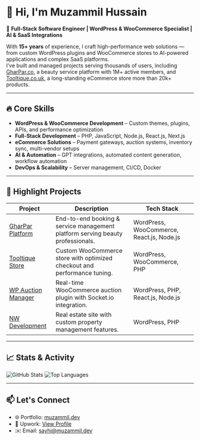 # 👋 Hi, I'm Muzammil Hussain

🚀 **Full-Stack Software Engineer | WordPress & WooCommerce Specialist | AI & SaaS Integrations**

With **15+ years** of experience, I craft high-performance web solutions — from custom WordPress plugins and WooCommerce stores to AI-powered applications and complex SaaS platforms.  
I’ve built and managed projects serving thousands of users, including [GharPar.co](https://gharpar.co), a beauty service platform with 1M+ active members, and [Tooltique.co.uk](https://tooltique.co.uk), a long-standing eCommerce store more than 20k+ products.

---

## 🔥 Core Skills

- **WordPress & WooCommerce Development** – Custom themes, plugins, APIs, and performance optimization
- **Full-Stack Development** – PHP, JavaScript, Node.js, React.js, Next.js
- **eCommerce Solutions** – Payment gateways, auction systems, inventory sync, multi-vendor setups
- **AI & Automation** – GPT integrations, automated content generation, workflow automation
- **DevOps & Scalability** – Server management, CI/CD, Docker

---

## 🌟 Highlight Projects

| Project                                    | Description                                                                    | Tech Stack                                |
| ------------------------------------------ | ------------------------------------------------------------------------------ | ----------------------------------------- |
| [GharPar Platform](https://app.gharpar.co) | End-to-end booking & service management platform serving beauty professionals. | WordPress, WooCommerce, React.js, Node.js |
| [Tooltique Store](https://tooltique.co.uk) | Custom WooCommerce store with optimized checkout and performance tuning.       | WordPress, WooCommerce, PHP               |
| [WP Auction Manager](#)                    | Real-time WooCommerce auction plugin with Socket.io integration.               | WordPress, PHP, React.js, Node.js         |
| [NW Development](https://nwdevelopment.gr) | Real estate site with custom property management features.                     | WordPress, PHP                            |

---

## 📈 Stats & Activity

![GitHub Stats](https://github-readme-stats.vercel.app/api?username=smhz101&show_icons=true&theme=dark)
![Top Languages](https://github-readme-stats.vercel.app/api/top-langs/?username=smhz101&layout=compact&theme=dark)

---

## 📫 Let's Connect

- 🌐 Portfolio: [muzammil.dev](https://muzammil.dev)
- 💼 Upwork: [View Profile](https://www.upwork.com/freelancers/muzammil101)
- ✉️ Email: sayhi@muzammil.dev
